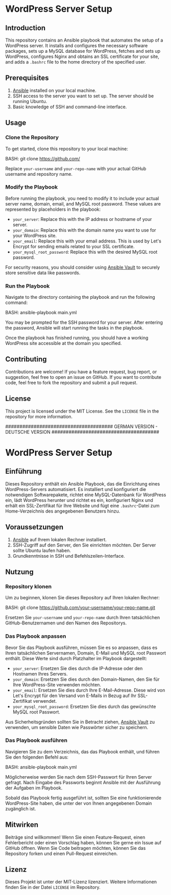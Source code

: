 # WordPress Server Setup

## Introduction

This repository contains an Ansible playbook that automates the setup of a WordPress server. It installs and configures the necessary software packages, sets up a MySQL database for WordPress, fetches and sets up WordPress, configures Nginx and obtains an SSL certificate for your site, and adds a `.bashrc` file to the home directory of the specified user.

## Prerequisites

1. [Ansible](https://www.ansible.com/) installed on your local machine.
2. SSH access to the server you want to set up. The server should be running Ubuntu.
3. Basic knowledge of SSH and command-line interface.

## Usage

### Clone the Repository

To get started, clone this repository to your local machine:

BASH:
git clone https://github.com/


Replace `your-username` and `your-repo-name` with your actual GitHub username and repository name.

### Modify the Playbook

Before running the playbook, you need to modify it to include your actual server name, domain, email, and MySQL root password. These values are represented by placeholders in the playbook:

- `your_server`: Replace this with the IP address or hostname of your server.
- `your_domain`: Replace this with the domain name you want to use for your WordPress site.
- `your_email`: Replace this with your email address. This is used by Let's Encrypt for sending emails related to your SSL certificate.
- `your_mysql_root_password`: Replace this with the desired MySQL root password.

For security reasons, you should consider using [Ansible Vault](https://docs.ansible.com/ansible/latest/user_guide/vault.html) to securely store sensitive data like passwords.

### Run the Playbook

Navigate to the directory containing the playbook and run the following command:

BASH:
ansible-playbook main.yml


You may be prompted for the SSH password for your server. After entering the password, Ansible will start running the tasks in the playbook.

Once the playbook has finished running, you should have a working WordPress site accessible at the domain you specified.

## Contributing

Contributions are welcome! If you have a feature request, bug report, or suggestion, feel free to open an issue on GitHub. If you want to contribute code, feel free to fork the repository and submit a pull request.

## License

This project is licensed under the MIT License. See the `LICENSE` file in the repository for more information.

###################################### GERMAN VERSION - DEUTSCHE VERSION ######################################

# WordPress Server Setup

## Einführung

Dieses Repository enthält ein Ansible Playbook, das die Einrichtung eines WordPress-Servers automatisiert. Es installiert und konfiguriert die notwendigen Softwarepakete, richtet eine MySQL-Datenbank für WordPress ein, lädt WordPress herunter und richtet es ein, konfiguriert Nginx und erhält ein SSL-Zertifikat für Ihre Website und fügt eine `.bashrc`-Datei zum Home-Verzeichnis des angegebenen Benutzers hinzu.

## Voraussetzungen

1. [Ansible](https://www.ansible.com/) auf Ihrem lokalen Rechner installiert.
2. SSH-Zugriff auf den Server, den Sie einrichten möchten. Der Server sollte Ubuntu laufen haben.
3. Grundkenntnisse in SSH und Befehlszeilen-Interface.

## Nutzung

### Repository klonen

Um zu beginnen, klonen Sie dieses Repository auf Ihren lokalen Rechner:

BASH:
git clone https://github.com/your-username/your-repo-name.git


Ersetzen Sie `your-username` und `your-repo-name` durch Ihren tatsächlichen GitHub-Benutzernamen und den Namen des Repositorys.

### Das Playbook anpassen

Bevor Sie das Playbook ausführen, müssen Sie es so anpassen, dass es Ihren tatsächlichen Servernamen, Domain, E-Mail und MySQL root Passwort enthält. Diese Werte sind durch Platzhalter im Playbook dargestellt:

- `your_server`: Ersetzen Sie dies durch die IP-Adresse oder den Hostnamen Ihres Servers.
- `your_domain`: Ersetzen Sie dies durch den Domain-Namen, den Sie für Ihre WordPress-Site verwenden möchten.
- `your_email`: Ersetzen Sie dies durch Ihre E-Mail-Adresse. Diese wird von Let's Encrypt für den Versand von E-Mails in Bezug auf Ihr SSL-Zertifikat verwendet.
- `your_mysql_root_password`: Ersetzen Sie dies durch das gewünschte MySQL root Passwort.

Aus Sicherheitsgründen sollten Sie in Betracht ziehen, [Ansible Vault](https://docs.ansible.com/ansible/latest/user_guide/vault.html) zu verwenden, um sensible Daten wie Passwörter sicher zu speichern.

### Das Playbook ausführen

Navigieren Sie zu dem Verzeichnis, das das Playbook enthält, und führen Sie den folgenden Befehl aus:

BASH:
ansible-playbook main.yml


Möglicherweise werden Sie nach dem SSH-Passwort für Ihren Server gefragt. Nach Eingabe des Passworts beginnt Ansible mit der Ausführung der Aufgaben im Playbook.

Sobald das Playbook fertig ausgeführt ist, sollten Sie eine funktionierende WordPress-Site haben, die unter der von Ihnen angegebenen Domain zugänglich ist.

## Mitwirken

Beiträge sind willkommen! Wenn Sie einen Feature-Request, einen Fehlerbericht oder einen Vorschlag haben, können Sie gerne ein Issue auf GitHub öffnen. Wenn Sie Code beitragen möchten, können Sie das Repository forken und einen Pull-Request einreichen.

## Lizenz

Dieses Projekt ist unter der MIT-Lizenz lizenziert. Weitere Informationen finden Sie in der Datei `LICENSE` im Repository.
